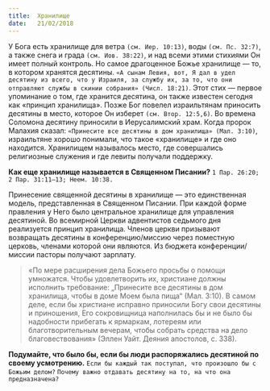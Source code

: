 ```yaml
---
title:  Хранилище
date:   21/02/2018
---
```


У Бога есть хранилище для ветра `(см. Иер. 10:13)`, воды `(см. Пс. 32:7)`, а также снега и града `(см. Иов. 38:22)`, и над всеми этими стихиями Он имеет полный контроль. Но самое драгоценное Божье хранилище — то, в котором хранятся десятины. `«А сынам Левия, вот, Я дал в удел десятину из всего, что у Израиля, за службу их, за то, что они отправляют службы в скинии собрания» (Числ. 18:21)`. Этот стих — первое упоминание о том, где хранится десятина, он также известен сегодня как «принцип хранилища». Позже Бог повелел израильтянам приносить десятины в место, которое Он изберет `(см. Втор. 12:5,6)`. Во времена Соломона десятину приносили в Иерусалимский храм. Когда пророк Малахия сказал: `«Принесите все десятины в дом хранилища» (Мал. 3:10)`, израильтяне хорошо понимали, что такое «хранилище» и где оно находится. Хранилищем называлось место, где совершались религиозные служения и где левиты получали поддержку.

**Как еще хранилище называется в Священном Писании?**
`1 Пар. 26:20; 2 Пар. 31:11–13; Неем. 10:38.`

Принесение священной десятины в хранилище — это единственная модель, представленная в Священном Писании. При каждой форме правления у Него было центральное хранилище для управления десятиной. Во всемирной Церкви адвентистов седьмого дня реализуется принцип хранилища. Членов церкви призывают возвращать десятины в конференцию/миссию через поместную церковь, членами которой они являются. Из бюджета конференции/миссии пасторы получают зарплату.

> «По мере расширения дела Божьего просьбы о помощи умножатся. Чтобы удовлетворить их, христиане должны исполнить требование: „Принесите все десятины в дом хранилища, чтобы в доме Моем была пища“ (Мал. 3:10). В самом деле, если бы христиане исправно приносили Богу свои десятины и приношения, Его сокровищница наполнилась бы и не было бы надобности прибегать к ярмаркам, лотереям или благотворительным вечерам, чтобы собрать средства на дело благовествования» (Эллен Уайт. Деяния апостолов, с. 338).

**Подумайте, что было бы, если бы люди распоряжались десятиной по своему усмотрению.**
`Если бы каждый так поступал, что произошло бы с Божьим делом?`
`Почему важно отдавать десятину на то, на что она предназначена?`